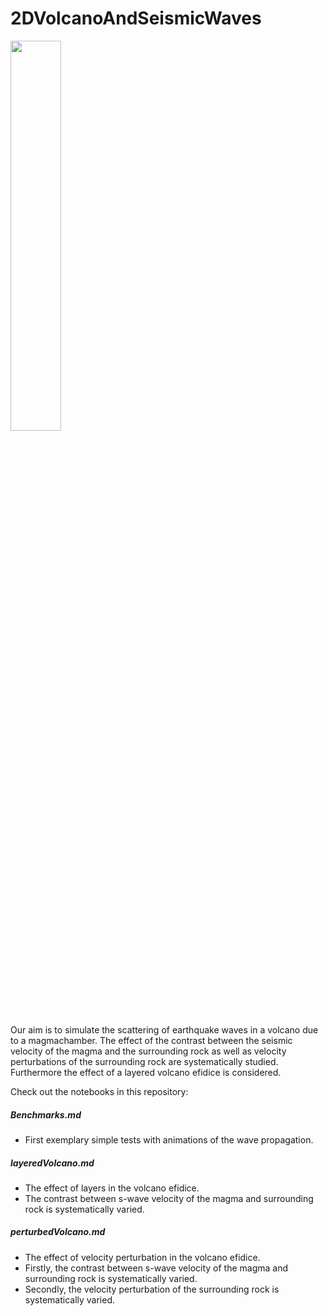 # 2DVolcanoAndSeismicWaves
<img src="https://user-images.githubusercontent.com/64535952/148927258-66d6e988-cee7-42b7-8d7b-21e9feefdd47.PNG" width="40%">

Our aim is to simulate the scattering of earthquake waves in a volcano due to a magmachamber.
The effect of the contrast between the seismic velocity of the magma and the surrounding rock as well as velocity perturbations of the surrounding rock are systematically studied.
Furthermore the effect of a layered volcano efidice is considered.



Check out the notebooks in this repository:

##### Benchmarks.md 
- First exemplary simple tests with animations of the wave propagation.


##### layeredVolcano.md
- The effect of layers in the volcano efidice. 
- The contrast between s-wave velocity of the magma and surrounding rock is systematically varied.


##### perturbedVolcano.md
- The effect of velocity perturbation in the volcano efidice. 
- Firstly, the contrast between s-wave velocity of the magma and surrounding rock is systematically varied.
- Secondly, the velocity perturbation of the surrounding rock is systematically varied.
